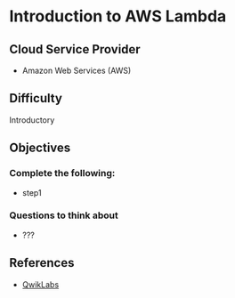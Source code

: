 # Introduction to AWS Lambda 

## Cloud Service Provider
* Amazon Web Services (AWS)

## Difficulty
Introductory

## Objectives

###  Complete the following:

* step1


###  Questions to think about 

* ???


## References 
* [QwikLabs](https://www.qwiklabs.com/focuses/15682?catalog_rank=%7B%22rank%22%3A2%2C%22num_filters%22%3A3%2C%22has_search%22%3Atrue%7D&parent=catalog&search_id=8999985)